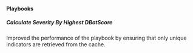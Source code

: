 
#### Playbooks

##### Calculate Severity By Highest DBotScore

Improved the performance of the playbook by ensuring that only unique indicators are retrieved from the cache.
